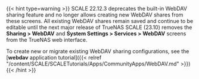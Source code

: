 &NewLine;

{{< hint type=warning >}}
SCALE 22.12.3 deprecates the built-in WebDAV sharing feature and no longer allows creating new WebDAV shares from these screens.
All existing WebDAV shares remain saved and continue to be editable until the next major release of TrueNAS SCALE (23.10) removes the **Sharing > WebDAV** and **System Settings > Services > WebDAV** screens from the TrueNAS web interface.

To create new or migrate existing WebDAV sharing configurations, see the [**webdav** application tutorial]({{< relref "/content/SCALE/SCALETutorials/Apps/CommunityApps/WebDAV.md" >}})
{{< /hint >}}
